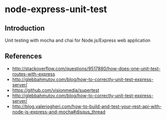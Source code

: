 node-express-unit-test
======================
## Introduction

Unit testing with mocha and chai for Node.js/Express web application

## References
- http://stackoverflow.com/questions/9517880/how-does-one-unit-test-routes-with-express
- http://glebbahmutov.com/blog/how-to-correctly-unit-test-express-server/
- https://github.com/visionmedia/supertest
- http://glebbahmutov.com/blog/how-to-correctly-unit-test-express-server/
- http://blog.valeriogheri.com/how-to-build-and-test-your-rest-api-with-node-js-express-and-mocha#disqus_thread
